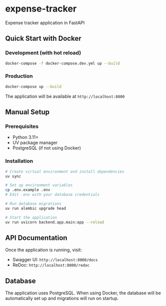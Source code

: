# expense-tracker
Expense tracker application in FastAPI

## Quick Start with Docker

### Development (with hot reload)
```bash
docker-compose -f docker-compose.dev.yml up --build
```

### Production
```bash
docker-compose up --build
```

The application will be available at `http://localhost:8000`

## Manual Setup

### Prerequisites
- Python 3.11+
- UV package manager
- PostgreSQL (if not using Docker)

### Installation
```bash
# Create virtual environment and install dependencies
uv sync

# Set up environment variables
cp .env.example .env
# Edit .env with your database credentials

# Run database migrations
uv run alembic upgrade head

# Start the application
uv run uvicorn backend.app.main:app --reload
```

## API Documentation

Once the application is running, visit:
- Swagger UI: `http://localhost:8000/docs`
- ReDoc: `http://localhost:8000/redoc`

## Database

The application uses PostgreSQL. When using Docker, the database will be automatically set up and migrations will run on startup.

